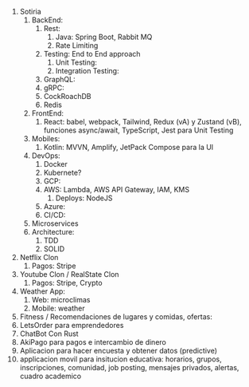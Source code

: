 1. Sotiria
	1. BackEnd:
		1. Rest:
			1. Java: Spring Boot, Rabbit MQ
			2. Rate Limiting
		2. Testing: End to End approach
			1. Unit Testing:
			2. Integration Testing:
		3. GraphQL:
		4. gRPC:
		5. CockRoachDB
		6. Redis
	2. FrontEnd:
		1. React: babel, webpack, Tailwind, Redux (vA) y Zustand (vB), funciones async/await, TypeScript, Jest para Unit Testing
	3. Mobiles:
		1. Kotlin: MVVN, Amplify, JetPack Compose para la UI
	4. DevOps:
		1. Docker
		2. Kubernete?
		3. GCP:
		4. AWS: Lambda, AWS API Gateway, IAM, KMS
			1. Deploys: NodeJS
		5. Azure:
		6. CI/CD:
	5. Microservices
	6. Architecture:
		1. TDD
		2. SOLID
2. Netflix Clon
	1. Pagos: Stripe
3. Youtube Clon / RealState Clon
	1. Pagos: Stripe, Crypto
4. Weather App:
	1. Web: microclimas
	2. Mobile: weather
5. Fitness / Recomendaciones de lugares y comidas, ofertas:
6. LetsOrder para emprendedores
7. ChatBot Con Rust
8. AkiPago para pagos e intercambio de dinero
9. Aplicacion para hacer encuesta y obtener datos (predictive)
10. applicacion movil para insitucion educativa:  horarios, grupos, inscripciones, comunidad, job posting, mensajes privados, alertas, cuadro academico